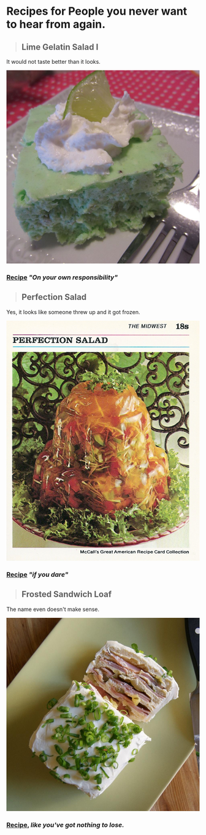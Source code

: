 # Recipes for People you never want to hear from again.

> ## Lime Gelatin Salad I
It would not taste better than it looks. <br>

![Lime Gelatin Salad I](/images/lime-gelatin-salad.jpg)

### [Recipe](recipes/lime-gelatin-salad.md) *"On your own responsibility"*


> ## Perfection Salad
Yes, it looks like someone threw up and it got frozen. <br>

![Perfection Salad](/images/perfection-salad.jpg)

### [Recipe](recipes/perfection-salad.md) *"if you dare"*

> ## Frosted Sandwich Loaf
The name even doesn't make sense.   

![Frosted Sandwich Loaf](images/frosted-sandwich-loaf.jpg)
###  [Recipe](recipes/frosted-sandwich-loaf.md), *like you've got nothing to lose.*


